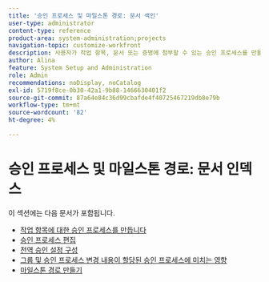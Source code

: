 ```yaml
---
title: '승인 프로세스 및 마일스톤 경로: 문서 색인'
user-type: administrator
content-type: reference
product-area: system-administration;projects
navigation-topic: customize-workfront
description: 사용자가 작업 항목, 문서 또는 증명에 첨부할 수 있는 승인 프로세스를 만들 수 있습니다. 시스템의 모든 프로젝트에 적용할 수 있는 마일스톤 경로를 만들 수도 있습니다.
author: Alina
feature: System Setup and Administration
role: Admin
recommendations: noDisplay, noCatalog
exl-id: 5719f8ce-0b30-42a1-9b88-1466630401f2
source-git-commit: 87a64e84c36d99cbafde4f40725467219db8e79b
workflow-type: tm+mt
source-wordcount: '82'
ht-degree: 4%

---
```


# 승인 프로세스 및 마일스톤 경로: 문서 인덱스

<!--Audited: 08/2025-->

이 섹션에는 다음 문서가 포함됩니다.

* [작업 항목에 대한 승인 프로세스를 만듭니다](../../../administration-and-setup/customize-workfront/configure-approval-milestone-processes/create-approval-processes.md)
* [승인 프로세스 편집](../../../administration-and-setup/customize-workfront/configure-approval-milestone-processes/edit-an-approval-process.md)
* [전역 승인 설정 구성](../../../administration-and-setup/customize-workfront/configure-approval-milestone-processes/establish-approval-settings.md)
* [그룹 및 승인 프로세스 변경 내용이 할당된 승인 프로세스에 미치는 영향](../../../administration-and-setup/customize-workfront/configure-approval-milestone-processes/how-changes-affect-group-approvals.md)
* [마일스톤 경로 만들기](../../../administration-and-setup/customize-workfront/configure-approval-milestone-processes/create-milestone-path.md)
